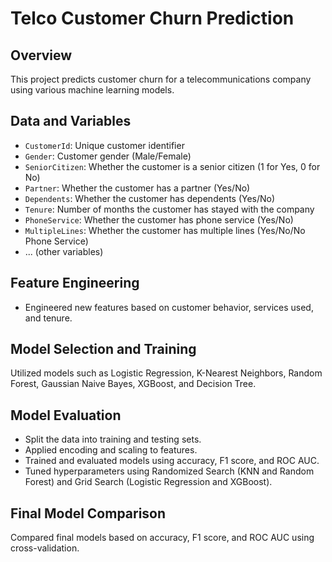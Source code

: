 # Telco Customer Churn Prediction

## Overview

This project predicts customer churn for a telecommunications company using various machine learning models.

## Data and Variables

- `CustomerId`: Unique customer identifier
- `Gender`: Customer gender (Male/Female)
- `SeniorCitizen`: Whether the customer is a senior citizen (1 for Yes, 0 for No)
- `Partner`: Whether the customer has a partner (Yes/No)
- `Dependents`: Whether the customer has dependents (Yes/No)
- `Tenure`: Number of months the customer has stayed with the company
- `PhoneService`: Whether the customer has phone service (Yes/No)
- `MultipleLines`: Whether the customer has multiple lines (Yes/No/No Phone Service)
- ... (other variables)

## Feature Engineering

- Engineered new features based on customer behavior, services used, and tenure.

## Model Selection and Training

Utilized models such as Logistic Regression, K-Nearest Neighbors, Random Forest, Gaussian Naive Bayes, XGBoost, and Decision Tree.

## Model Evaluation

- Split the data into training and testing sets.
- Applied encoding and scaling to features.
- Trained and evaluated models using accuracy, F1 score, and ROC AUC.
- Tuned hyperparameters using Randomized Search (KNN and Random Forest) and Grid Search (Logistic Regression and XGBoost).

## Final Model Comparison

Compared final models based on accuracy, F1 score, and ROC AUC using cross-validation.
